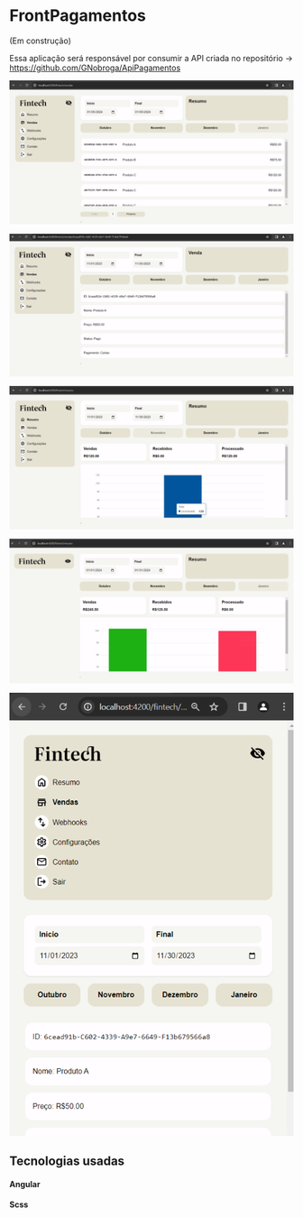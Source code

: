 # FrontPagamentos

(Em construção)

Essa aplicação será responsável por consumir a API criada no repositório -> https://github.com/GNobroga/ApiPagamentos

![Alt text](image-4.png)

![Alt text](image-2.png)

![Alt text](image-5.png)

![Alt text](image-6.png)

![Alt text](image-3.png)

## Tecnologias usadas

#### Angular

#### Scss

